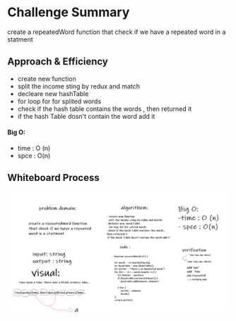 # Challenge Summary
create a repeatedWord function 
that check if we have a repeated 
word in a statment

## Approach & Efficiency
-  create new function
- split the income sting by redux and match
- decleare new  hashTable
-  for loop for for splited words 
- check if the hash table contains the words , then returned it
- if the hash Table dosn't contain the word add it
#### Big O:
- time : O (n)
- spce : O(n)


## Whiteboard Process
![wh](./cc31.PNG)